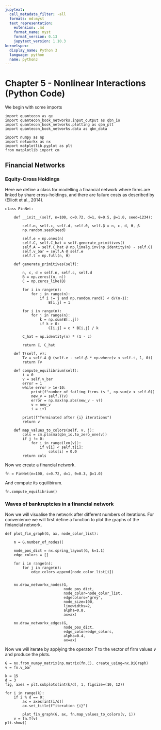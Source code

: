 ```yaml
---
jupytext:
  cell_metadata_filter: -all
  formats: md:myst
  text_representation:
    extension: .md
    format_name: myst
    format_version: 0.13
    jupytext_version: 1.10.3
kernelspec:
  display_name: Python 3
  language: python
  name: python3
---
```


# Chapter 5 - Nonlinear Interactions (Python Code)

We begin with some imports

```{code-cell}
import quantecon as qe
import quantecon_book_networks.input_output as qbn_io
import quantecon_book_networks.plotting as qbn_plt
import quantecon_book_networks.data as qbn_data
```

```{code-cell}
import numpy as np
import networkx as nx
import matplotlib.pyplot as plt
from matplotlib import cm
```

## Financial Networks

### Equity-Cross Holdings

Here we define a class for modelling a financial network where firms are linked by share cross-holdings, and there are failure costs as described by (Elliott et al., 2014).

```{code-cell}
class FinNet:
    
    def __init__(self, n=100, c=0.72, d=1, θ=0.5, β=1.0, seed=1234):
        
        self.n, self.c, self.d, self.θ, self.β = n, c, d, θ, β
        np.random.seed(seed)
        
        self.e = np.ones(n)
        self.C, self.C_hat = self.generate_primitives()
        self.A = self.C_hat @ np.linalg.inv(np.identity(n) - self.C)
        self.v_bar = self.A @ self.e
        self.t = np.full(n, θ)
        
    def generate_primitives(self):
        
        n, c, d = self.n, self.c, self.d
        B = np.zeros((n, n))
        C = np.zeros_like(B)

        for i in range(n):
            for j in range(n):
                if i != j and np.random.rand() < d/(n-1):
                    B[i,j] = 1
                
        for i in range(n):
            for j in range(n):
                k = np.sum(B[:,j])
                if k > 0:
                    C[i,j] = c * B[i,j] / k
                
        C_hat = np.identity(n) * (1 - c)
    
        return C, C_hat
        
    def T(self, v):
        Tv = self.A @ (self.e - self.β * np.where(v < self.t, 1, 0))
        return Tv
    
    def compute_equilibrium(self):
        i = 0
        v = self.v_bar
        error = 1
        while error > 1e-10:
            print(f"number of failing firms is ", np.sum(v < self.θ))
            new_v = self.T(v)
            error = np.max(np.abs(new_v - v))
            v = new_v
            i = i+1
            
        print(f"Terminated after {i} iterations")
        return v
    
    def map_values_to_colors(self, v, j):
        cols = cm.plasma(qbn_io.to_zero_one(v))
        if j != 0:
            for i in range(len(v)):
                if v[i] < self.t[i]:
                    cols[i] = 0.0
        return cols
```

Now we create a financial network.

```{code-cell}
fn = FinNet(n=100, c=0.72, d=1, θ=0.3, β=1.0)
```

And compute its equilibirum.

```{code-cell}
fn.compute_equilibrium()
```

### Waves of bankruptcies in a financial network

Now we will visualise the network after different numbers of iterations. For convenience we will first define a function to plot the graphs of the finiancial network.

```{code-cell}
def plot_fin_graph(G, ax, node_color_list):
    
    n = G.number_of_nodes()

    node_pos_dict = nx.spring_layout(G, k=1.1)
    edge_colors = []

    for i in range(n):
        for j in range(n):
            edge_colors.append(node_color_list[i])

    
    nx.draw_networkx_nodes(G, 
                           node_pos_dict, 
                           node_color=node_color_list, 
                           edgecolors='grey', 
                           node_size=100,
                           linewidths=2, 
                           alpha=0.8, 
                           ax=ax)

    nx.draw_networkx_edges(G, 
                           node_pos_dict, 
                           edge_color=edge_colors, 
                           alpha=0.4,  
                           ax=ax)
```

Now we will iterate by applying the operator $T$ to the vector of firm values $v$ and produce the plots.

```{code-cell}
G = nx.from_numpy_matrix(np.matrix(fn.C), create_using=nx.DiGraph)
v = fn.v_bar

k = 15
d = 3
fig, axes = plt.subplots(int(k/d), 1, figsize=(10, 12))

for i in range(k):
    if i % d == 0:
        ax = axes[int(i/d)]
        ax.set_title(f"iteration {i}")

        plot_fin_graph(G, ax, fn.map_values_to_colors(v, i))
    v = fn.T(v)
plt.show()

```